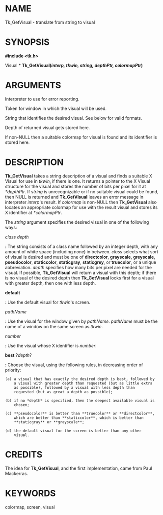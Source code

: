 # NAME

Tk_GetVisual - translate from string to visual

# SYNOPSIS

**#include \<tk.h\>**

Visual \* **Tk_GetVisual(***interp, tkwin, string, depthPtr,
colormapPtr***)**

# ARGUMENTS

Interpreter to use for error reporting.

Token for window in which the visual will be used.

String that identifies the desired visual. See below for valid formats.

Depth of returned visual gets stored here.

If non-NULL then a suitable colormap for visual is found and its
identifier is stored here.

# DESCRIPTION

**Tk_GetVisual** takes a string description of a visual and finds a
suitable X Visual for use in *tkwin*, if there is one. It returns a
pointer to the X Visual structure for the visual and stores the number
of bits per pixel for it at *\*depthPtr*. If *string* is unrecognizable
or if no suitable visual could be found, then NULL is returned and
**Tk_GetVisual** leaves an error message in interpreter *interp*\'s
result. If *colormap* is non-NULL then **Tk_GetVisual** also locates an
appropriate colormap for use with the result visual and stores its X
identifier at *\*colormapPtr*.

The *string* argument specifies the desired visual in one of the
following ways:

*class depth*

:   The string consists of a class name followed by an integer depth,
    with any amount of white space (including none) in between. *class*
    selects what sort of visual is desired and must be one of
    **directcolor**, **grayscale**, **greyscale**, **pseudocolor**,
    **staticcolor**, **staticgray**, **staticgrey**, or **truecolor**,
    or a unique abbreviation. *depth* specifies how many bits per pixel
    are needed for the visual. If possible, **Tk_GetVisual** will return
    a visual with this depth; if there is no visual of the desired depth
    then **Tk_GetVisual** looks first for a visual with greater depth,
    then one with less depth.

**default**

:   Use the default visual for *tkwin*\'s screen.

*pathName*

:   Use the visual for the window given by *pathName*. *pathName* must
    be the name of a window on the same screen as *tkwin*.

*number*

:   Use the visual whose X identifier is *number*.

**best** ?*depth*?

:   Choose the visual, using the following rules, in decreasing order of
    priority:

    (a) a visual that has exactly the desired depth is best, followed by
        a visual with greater depth than requested (but as little extra
        as possible), followed by a visual with less depth than
        requested (but as great a depth as possible);

    (b) if no *depth* is specified, then the deepest available visual is
        chosen;

    (c) **pseudocolor** is better than **truecolor** or **directcolor**,
        which are better than **staticcolor**, which is better than
        **staticgray** or **grayscale**;

    (d) the default visual for the screen is better than any other
        visual.

# CREDITS

The idea for **Tk_GetVisual**, and the first implementation, came from
Paul Mackerras.

# KEYWORDS

colormap, screen, visual

<!---
Copyright (c) 1994 The Regents of the University of California
Copyright (c) 1994-1996 Sun Microsystems, Inc
-->

